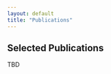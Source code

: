 ```yaml
---
layout: default
title: "Publications"
---
```


## Selected Publications

<!-- 1. **Graph-based Event Classification in High-Energy Physics**  
   *Shreyas Bakare et al., CMS Experiment* (2024) [🔗 arXiv link]

2. **Charge Misidentification Rates in the CMS Detector**  
   *Shreyas Bakare et al., CMS Experiment* (2023) [🔗 arXiv link] -->

TBD